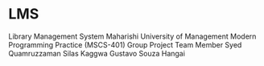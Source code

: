 # LMS
Library Management System
Maharishi University of Management
Modern Programming Practice (MSCS-401)
Group Project
Team Member
Syed Quamruzzaman
Silas Kaggwa
Gustavo Souza
Hangai
